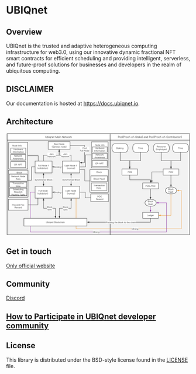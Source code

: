 # UBIQnet

## Overview
UBIQnet is the trusted and adaptive heterogeneous computing infrastructure for web3.0, using our innovative dynamic fractional NFT smart contracts for efficient scheduling and providing intelligent, serverless, and future-proof solutions for businesses and developers in the realm of ubiquitous computing.

## DISCLAIMER
Our documentation is hosted at https://docs.ubiqnet.io.

## Architecture
![alt text](https://github.com/ubiqnet/UBIQnet/blob/main/Architecture.jpg?raw=true)

## Get in touch
[Only official website](https://www.ubiqnet.io/)

## Community
[Discord](https://discord.gg/hKhmgPJsjH)

## [How to Participate in UBIQnet developer community](JoinCommunity.md)

## License

This library is distributed under the BSD-style license found in the [LICENSE](LICENSE) file.